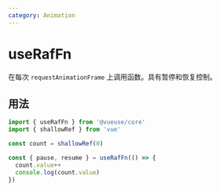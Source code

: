 ```yaml
---
category: Animation
---
```


# useRafFn

在每次 `requestAnimationFrame` 上调用函数。具有暂停和恢复控制。

## 用法

```js
import { useRafFn } from '@vueuse/core'
import { shallowRef } from 'vue'

const count = shallowRef(0)

const { pause, resume } = useRafFn(() => {
  count.value++
  console.log(count.value)
})
```
